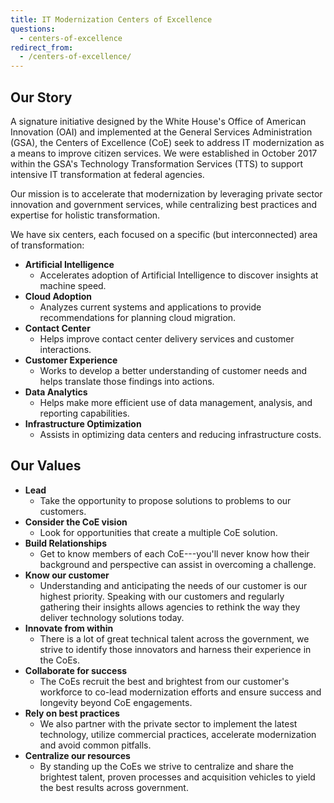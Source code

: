 ```yaml
---
title: IT Modernization Centers of Excellence
questions:
  - centers-of-excellence
redirect_from:
  - /centers-of-excellence/
---
```


## Our Story

A signature initiative designed by the White House's Office of American
Innovation (OAI) and implemented at the General Services Administration
(GSA), the Centers of Excellence (CoE) seek to address IT modernization
as a means to improve citizen services. We were established in October
2017 within the GSA's Technology Transformation Services (TTS) to
support intensive IT transformation at federal agencies.

Our mission is to accelerate that modernization by leveraging private
sector innovation and government services, while centralizing best
practices and expertise for holistic transformation.

We have six centers, each focused on a specific (but interconnected) area of
transformation:

- **Artificial Intelligence**
  - Accelerates adoption of Artificial Intelligence to discover insights at machine speed.
- **Cloud Adoption**
  - Analyzes current systems and applications to provide recommendations for planning cloud migration.
- **Contact Center**
  - Helps improve contact center delivery services and customer interactions.
- **Customer Experience**
  - Works to develop a better understanding of customer needs and helps translate those findings into actions.
- **Data Analytics**
  - Helps make more efficient use of data management, analysis, and reporting capabilities.
- **Infrastructure Optimization**
  - Assists in optimizing data centers and reducing infrastructure costs.

## Our Values

- **Lead**
  - Take the opportunity to propose solutions to problems to our customers.
- **Consider the CoE vision**
  - Look for opportunities that create a multiple CoE solution.
- **Build Relationships**
  - Get to know members of each CoE---you'll never know how their background and perspective can assist in overcoming a challenge.
- **Know our customer**
  - Understanding and anticipating the needs of our customer is our highest priority. Speaking with our customers and regularly gathering their insights allows agencies to rethink the way they deliver technology solutions today.
- **Innovate from within**
  - There is a lot of great technical talent across the government, we strive to identify those innovators and harness their experience in the CoEs.
- **Collaborate for success**
  - The CoEs recruit the best and brightest from our customer's workforce to co-lead modernization efforts and ensure success and longevity beyond CoE engagements.
- **Rely on best practices**
  - We also partner with the private sector to implement the latest technology, utilize commercial practices, accelerate modernization and avoid common pitfalls.
- **Centralize our resources**
  - By standing up the CoEs we strive to centralize and share the brightest talent, proven processes and acquisition vehicles to yield the best results across government.
